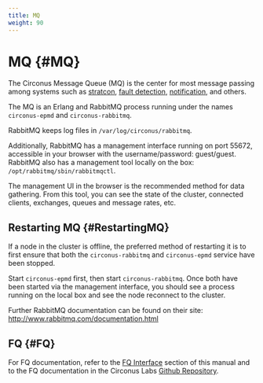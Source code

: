 ```yaml
---
title: MQ
weight: 90
---
```


# MQ {#MQ}

The Circonus Message Queue (MQ) is the center for most message passing among systems such as [stratcon](/circonus/on-premises/roles-services/stratcon), [fault detection](/circonus/on-premises/roles-services/fault-detection), [notification](/circonus/on-premises/roles-services/notifications), and others.

The MQ is an Erlang and RabbitMQ process running under the names `circonus-epmd` and `circonus-rabbitmq`.

RabbitMQ keeps log files in `/var/log/circonus/rabbitmq`.

Additionally, RabbitMQ has a management interface running on port 55672, accessible in your browser with the username/password: guest/guest. RabbitMQ also has a management tool locally on the box: `/opt/rabbitmq/sbin/rabbitmqctl`.

The management UI in the browser is the recommended method for data gathering.  From this tool, you can see the state of the cluster, connected clients, exchanges, queues and message rates, etc.

## Restarting MQ {#RestartingMQ}

If a node in the cluster is offline, the preferred method of restarting it is to first ensure that both the `circonus-rabbitmq` and `circonus-epmd` service have been stopped.

Start `circonus-epmd` first, then start `circonus-rabbitmq`.  Once both have been started via the management interface, you should see a process running on the local box and see the node reconnect to the cluster.

Further RabbitMQ documentation can be found on their site: http://www.rabbitmq.com/documentation.html

## FQ {#FQ}

For FQ documentation, refer to the [FQ Interface](/circonus/on-premises/fq-interface) section of this manual and to the FQ documentation in the Circonus Labs [Github Repository](https://github.com/circonus-labs/fq).
